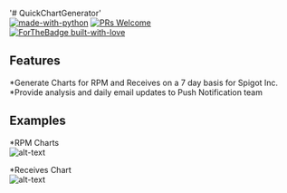 '# QuickChartGenerator'   
[![made-with-python](https://img.shields.io/badge/Made%20with-Python-1f425f.svg)](https://www.python.org/)
[![PRs Welcome](https://img.shields.io/badge/PRs-welcome-brightgreen.svg?style=flat-square)](http://makeapullrequest.com)  
[![ForTheBadge built-with-love](http://ForTheBadge.com/images/badges/built-with-love.svg)](https://GitHub.com/concealedtea/)

## Features
*Generate Charts for RPM and Receives on a 7 day basis for Spigot Inc.
*Provide analysis and daily email updates to Push Notification team

## Examples
*RPM Charts  
![alt-text](https://imgur.com/slWCLUu)  

*Receives Chart  
![alt-text](https://imgur.com/9YpjJR5)  
